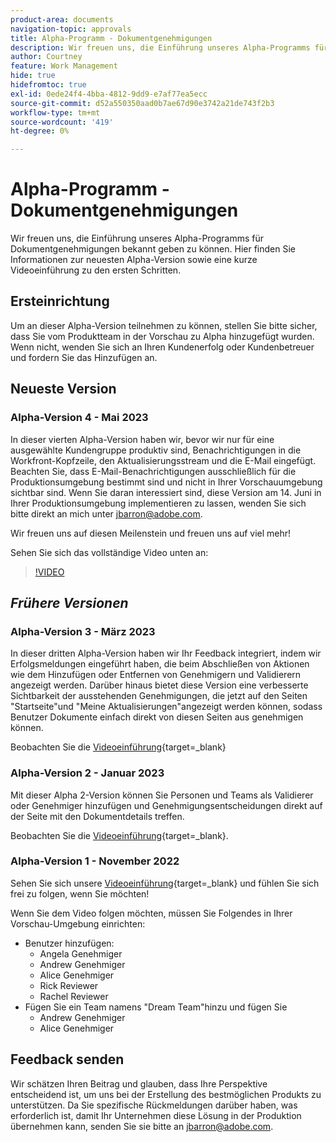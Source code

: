 ```yaml
---
product-area: documents
navigation-topic: approvals
title: Alpha-Programm - Dokumentgenehmigungen
description: Wir freuen uns, die Einführung unseres Alpha-Programms für Dokumentgenehmigungen bekannt geben zu können. Hier finden Sie Informationen zur neuesten Alpha-Version sowie eine kurze Videoeinführung zu den ersten Schritten.
author: Courtney
feature: Work Management
hide: true
hidefromtoc: true
exl-id: 0ede24f4-4bba-4812-9dd9-e7af77ea5ecc
source-git-commit: d52a550350aad0b7ae67d90e3742a21de743f2b3
workflow-type: tm+mt
source-wordcount: '419'
ht-degree: 0%

---
```


# Alpha-Programm - Dokumentgenehmigungen

Wir freuen uns, die Einführung unseres Alpha-Programms für Dokumentgenehmigungen bekannt geben zu können. Hier finden Sie Informationen zur neuesten Alpha-Version sowie eine kurze Videoeinführung zu den ersten Schritten.

## Ersteinrichtung

Um an dieser Alpha-Version teilnehmen zu können, stellen Sie bitte sicher, dass Sie vom Produktteam in der Vorschau zu Alpha hinzugefügt wurden. Wenn nicht, wenden Sie sich an Ihren Kundenerfolg oder Kundenbetreuer und fordern Sie das Hinzufügen an.

## Neueste Version

### Alpha-Version 4 - Mai 2023

In dieser vierten Alpha-Version haben wir, bevor wir nur für eine ausgewählte Kundengruppe produktiv sind, Benachrichtigungen in die Workfront-Kopfzeile, den Aktualisierungsstream und die E-Mail eingefügt. Beachten Sie, dass E-Mail-Benachrichtigungen ausschließlich für die Produktionsumgebung bestimmt sind und nicht in Ihrer Vorschauumgebung sichtbar sind. Wenn Sie daran interessiert sind, diese Version am 14. Juni in Ihrer Produktionsumgebung implementieren zu lassen, wenden Sie sich bitte direkt an mich unter jbarron@adobe.com.

Wir freuen uns auf diesen Meilenstein und freuen uns auf viel mehr!

Sehen Sie sich das vollständige Video unten an:

>[!VIDEO](https://video.tv.adobe.com/v/3420094/)

## _Frühere Versionen_

### Alpha-Version 3 - März 2023

In dieser dritten Alpha-Version haben wir Ihr Feedback integriert, indem wir Erfolgsmeldungen eingeführt haben, die beim Abschließen von Aktionen wie dem Hinzufügen oder Entfernen von Genehmigern und Validierern angezeigt werden. Darüber hinaus bietet diese Version eine verbesserte Sichtbarkeit der ausstehenden Genehmigungen, die jetzt auf den Seiten &quot;Startseite&quot;und &quot;Meine Aktualisierungen&quot;angezeigt werden können, sodass Benutzer Dokumente einfach direkt von diesen Seiten aus genehmigen können.

Beobachten Sie die [Videoeinführung](https://video.tv.adobe.com/v/3417854/){target=_blank}

### Alpha-Version 2 - Januar 2023

Mit dieser Alpha 2-Version können Sie Personen und Teams als Validierer oder Genehmiger hinzufügen und Genehmigungsentscheidungen direkt auf der Seite mit den Dokumentdetails treffen.

Beobachten Sie die [Videoeinführung](https://video.tv.adobe.com/v/3413941){target=_blank}.

### Alpha-Version 1 - November 2022

Sehen Sie sich unsere [Videoeinführung](https://video.tv.adobe.com/v/3412837){target=_blank} und fühlen Sie sich frei zu folgen, wenn Sie möchten!

Wenn Sie dem Video folgen möchten, müssen Sie Folgendes in Ihrer Vorschau-Umgebung einrichten:

* Benutzer hinzufügen:
   * Angela Genehmiger
   * Andrew Genehmiger
   * Alice Genehmiger
   * Rick Reviewer
   * Rachel Reviewer
* Fügen Sie ein Team namens &quot;Dream Team&quot;hinzu und fügen Sie
   * Andrew Genehmiger
   * Alice Genehmiger

## Feedback senden

Wir schätzen Ihren Beitrag und glauben, dass Ihre Perspektive entscheidend ist, um uns bei der Erstellung des bestmöglichen Produkts zu unterstützen. Da Sie spezifische Rückmeldungen darüber haben, was erforderlich ist, damit Ihr Unternehmen diese Lösung in der Produktion übernehmen kann, senden Sie sie bitte an [jbarron@adobe.com](mailto:jbarron@adobe.com).
